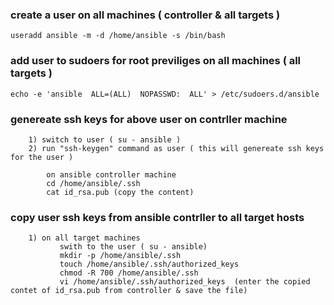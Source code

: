 ### create a user on all machines ( controller & all targets )

	useradd ansible -m -d /home/ansible -s /bin/bash

### add user to sudoers for root previliges  on all machines ( all targets )

	echo -e 'ansible  ALL=(ALL)  NOPASSWD:  ALL' > /etc/sudoers.d/ansible

### genereate ssh keys for above user on contrller machine 

```
	1) switch to user ( su - ansible )
	2) run "ssh-keygen" command as user ( this will genereate ssh keys for the user ) 
```
```
        on ansible controller machine
		cd /home/ansible/.ssh 
		cat id_rsa.pub (copy the content)
```
### copy user ssh keys from ansible contrller to all target hosts

```
	1) on all target machines
		   swith to the user ( su - ansible)
		   mkdir -p /home/ansible/.ssh
		   touch /home/ansible/.ssh/authorized_keys
		   chmod -R 700 /home/ansible/.ssh
		   vi /home/ansible/.ssh/authorized_keys  (enter the copied contet of id_rsa.pub from controller & save the file)
```	
	

